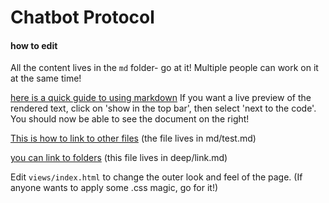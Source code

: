 # Chatbot Protocol



#### how to edit

All the content lives in the `md` folder- go at it! Multiple people can work on it at the same time!

[here is a quick guide to using markdown](https://guides.github.com/features/mastering-markdown/)
If you want a live preview of the rendered text, click on 'show in the top bar', then select 'next to the code'.  
You should now be able to see the document on the right!

[This is how to link to other files](test)  (the file lives in md/test.md)

[you can link to folders](deep/link) (this file lives in deep/link.md)

Edit `views/index.html` to change the outer look and feel of the page. (If anyone wants to apply some .css magic, go for it!)



